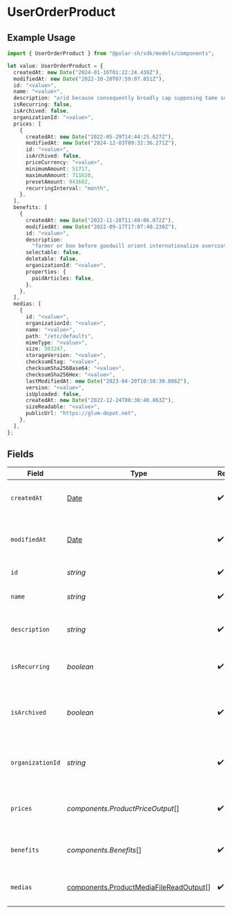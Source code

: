 # UserOrderProduct

## Example Usage

```typescript
import { UserOrderProduct } from "@polar-sh/sdk/models/components";

let value: UserOrderProduct = {
  createdAt: new Date("2024-01-16T01:22:24.438Z"),
  modifiedAt: new Date("2022-10-20T07:59:07.851Z"),
  id: "<value>",
  name: "<value>",
  description: "arid because consequently broadly cap supposing tame secondary",
  isRecurring: false,
  isArchived: false,
  organizationId: "<value>",
  prices: [
    {
      createdAt: new Date("2022-05-29T14:44:25.627Z"),
      modifiedAt: new Date("2024-12-03T09:32:36.271Z"),
      id: "<value>",
      isArchived: false,
      priceCurrency: "<value>",
      minimumAmount: 51717,
      maximumAmount: 711620,
      presetAmount: 943682,
      recurringInterval: "month",
    },
  ],
  benefits: [
    {
      createdAt: new Date("2022-11-28T11:49:06.072Z"),
      modifiedAt: new Date("2022-09-17T17:07:40.230Z"),
      id: "<value>",
      description:
        "farmer or boo before goodwill orient internationalize overcoat lawmaker",
      selectable: false,
      deletable: false,
      organizationId: "<value>",
      properties: {
        paidArticles: false,
      },
    },
  ],
  medias: [
    {
      id: "<value>",
      organizationId: "<value>",
      name: "<value>",
      path: "/etc/defaults",
      mimeType: "<value>",
      size: 503247,
      storageVersion: "<value>",
      checksumEtag: "<value>",
      checksumSha256Base64: "<value>",
      checksumSha256Hex: "<value>",
      lastModifiedAt: new Date("2023-04-20T10:58:30.086Z"),
      version: "<value>",
      isUploaded: false,
      createdAt: new Date("2022-12-24T00:38:40.863Z"),
      sizeReadable: "<value>",
      publicUrl: "https://glum-depot.net",
    },
  ],
};
```

## Fields

| Field                                                                                            | Type                                                                                             | Required                                                                                         | Description                                                                                      |
| ------------------------------------------------------------------------------------------------ | ------------------------------------------------------------------------------------------------ | ------------------------------------------------------------------------------------------------ | ------------------------------------------------------------------------------------------------ |
| `createdAt`                                                                                      | [Date](https://developer.mozilla.org/en-US/docs/Web/JavaScript/Reference/Global_Objects/Date)    | :heavy_check_mark:                                                                               | Creation timestamp of the object.                                                                |
| `modifiedAt`                                                                                     | [Date](https://developer.mozilla.org/en-US/docs/Web/JavaScript/Reference/Global_Objects/Date)    | :heavy_check_mark:                                                                               | Last modification timestamp of the object.                                                       |
| `id`                                                                                             | *string*                                                                                         | :heavy_check_mark:                                                                               | The ID of the product.                                                                           |
| `name`                                                                                           | *string*                                                                                         | :heavy_check_mark:                                                                               | The name of the product.                                                                         |
| `description`                                                                                    | *string*                                                                                         | :heavy_check_mark:                                                                               | The description of the product.                                                                  |
| `isRecurring`                                                                                    | *boolean*                                                                                        | :heavy_check_mark:                                                                               | Whether the product is a subscription tier.                                                      |
| `isArchived`                                                                                     | *boolean*                                                                                        | :heavy_check_mark:                                                                               | Whether the product is archived and no longer available.                                         |
| `organizationId`                                                                                 | *string*                                                                                         | :heavy_check_mark:                                                                               | The ID of the organization owning the product.                                                   |
| `prices`                                                                                         | *components.ProductPriceOutput*[]                                                                | :heavy_check_mark:                                                                               | List of available prices for this product.                                                       |
| `benefits`                                                                                       | *components.Benefits*[]                                                                          | :heavy_check_mark:                                                                               | The benefits granted by the product.                                                             |
| `medias`                                                                                         | [components.ProductMediaFileReadOutput](../../models/components/productmediafilereadoutput.md)[] | :heavy_check_mark:                                                                               | The medias associated to the product.                                                            |